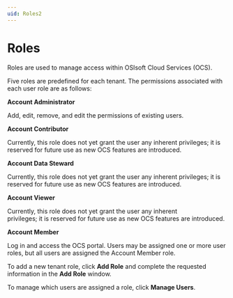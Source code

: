 ```yaml
---
uid: Roles2
---
```


# Roles

Roles are used to manage access within OSIsoft Cloud Services (OCS).

Five roles are predefined for each tenant. The permissions associated with each user role are as follows:

**Account Administrator**                                      

Add, edit, remove, and edit the permissions of existing users.

**Account Contributor**                                        

Currently, this role does not yet grant the user any inherent
privileges; it is reserved for future use as new OCS features are introduced.                                                

**Account Data Steward**                                       

Currently, this role does not yet grant the user any inherent  privileges; it is reserved for future use as new OCS features  are introduced.                                                

**Account Viewer**           

Currently, this role does not yet grant the user any inherent  
privileges; it is reserved for future use as new OCS features are introduced.                                                

**Account Member** 

Log in and access the OCS portal. Users may be assigned one or more user roles, but all users are assigned the Account Member role.                                                          

To add a new tenant role, click **Add Role** and complete the requested information in the **Add Role** window.

To manage which users are assigned a role, click **Manage Users**.
